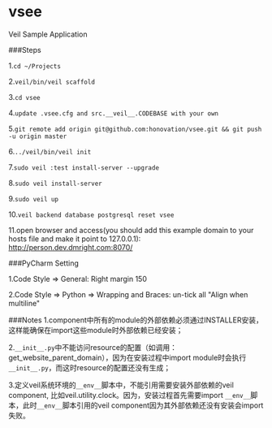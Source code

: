 vsee
=====
Veil Sample Application

###Steps

1.`cd ~/Projects`

2.`veil/bin/veil scaffold`

3.`cd vsee`

4.`update .vsee.cfg and src.__veil__.CODEBASE with your own`

5.`git remote add origin git@github.com:honovation/vsee.git && git push -u origin master`

6.`../veil/bin/veil init`

7.`sudo veil :test install-server --upgrade`

8.`sudo veil install-server`

9.`sudo veil up`

10.`veil backend database postgresql reset vsee`

11.open browser and access(you should add this example domain to your hosts file and make it point to 127.0.0.1): http://person.dev.dmright.com:8070/

###PyCharm Setting

1.Code Style => General: Right margin 150

2.Code Style => Python => Wrapping and Braces: un-tick all "Align when multiline"

###Notes
1.component中所有的module的外部依赖必须通过INSTALLER安装，这样能确保在import这些module时外部依赖已经安装；

2.`__init__.py`中不能访问resource的配置（如调用：get_website_parent_domain），因为在安装过程中import module时会执行`__init__.py`，而这时resource的配置还没有生成；

3.定义veil系统环境的`__env__`脚本中，不能引用需要安装外部依赖的veil component, 比如veil.utility.clock。因为，安装过程首先需要import `__env__`脚本，此时`__env__`脚本引用的veil component因为其外部依赖还没有安装会import失败。
